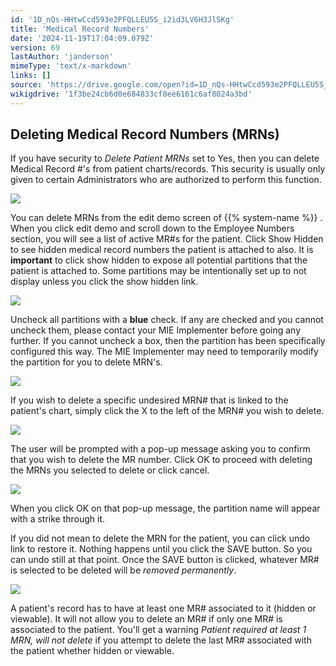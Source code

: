 ```yaml
---
id: '1D_nQs-HHtwCcd593e2PFQLLEU5S_i2id3LV6H3JlSKg'
title: 'Medical Record Numbers'
date: '2024-11-19T17:04:09.079Z'
version: 69
lastAuthor: 'janderson'
mimeType: 'text/x-markdown'
links: []
source: 'https://drive.google.com/open?id=1D_nQs-HHtwCcd593e2PFQLLEU5S_i2id3LV6H3JlSKg'
wikigdrive: '1f3be24cb6d0e684833cf8ee6161c6af8024a3bd'
---
```

## Deleting Medical Record Numbers (MRNs)

If you have security to *Delete Patient MRNs* set to Yes, then you can delete Medical Record #'s from patient charts/records. This security is usually only given to certain Administrators who are authorized to perform this function.

![](../medical-record-numbers.assets/564b6420f932fe006da24d6ab622451f.png)

You can delete MRNs from the edit demo screen of {{% system-name %}} . When you click edit demo and scroll down to the Employee Numbers section, you will see a list of active MR#s for the patient. Click Show Hidden to see hidden medical record numbers the patient is attached to also. It is **important** to click show hidden to expose all potential partitions that the patient is attached to. Some partitions may be intentionally set up to not display unless you click the show hidden link.

![](../medical-record-numbers.assets/4e9c0571a17875fa0288c79460c4f0b1.png)

Uncheck all partitions with a **blue** check. If any are checked and you cannot uncheck them, please contact your MIE Implementer before going any further. If you cannot uncheck a box, then the partition has been specifically configured this way. The MIE Implementer may need to temporarily modify the partition for you to delete MRN's.

![](../medical-record-numbers.assets/e2845e7716046cdd65ba5dafee8b607a.png)

If you wish to delete a specific undesired MRN# that is linked to the patient's chart, simply click the X to the left of the MRN# you wish to delete.

![](../medical-record-numbers.assets/9036caba42cb5d38cd0d496649fadc27.png)

The user will be prompted with a pop-up message asking you to confirm that you wish to delete the MR number. Click OK to proceed with deleting the MRNs you selected to delete or click cancel.

![](../medical-record-numbers.assets/4de18179cabcb7d5cd89ab073ba6d44e.png)

When you click OK on that pop-up message, the partition name will appear with a strike through it.

If you did not mean to delete the MRN for the patient, you can click undo link to restore it. Nothing happens until you click the SAVE button. So you can undo still at that point. Once the SAVE button is clicked, whatever MR# is selected to be deleted will be *removed permanently*.

![](../medical-record-numbers.assets/581ea5a25dd4c3e93191ff9d3be9eb81.png)

A patient's record has to have at least one MR# associated to it (hidden or viewable). It will not allow you to delete an MR# if only one MR# is associated to the patient. You'll get a warning *Patient required at least 1 MRN, will not delete* if you attempt to delete the last MR# associated with the patient whether hidden or viewable.
